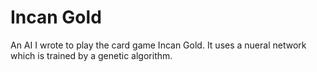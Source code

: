 # Incan Gold
An AI I wrote to play the card game Incan Gold. It uses a nueral network which is trained by a genetic algorithm.

